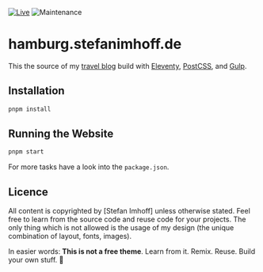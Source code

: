 [![Live](https://img.shields.io/badge/live-hamburg.stefanimhoff.de-green.svg)](https://hamburg.stefanimhoff.de/)
![Maintenance](https://img.shields.io/maintenance/yes/2023.svg)

# hamburg.stefanimhoff.de

This the source of my [travel blog] build with [Eleventy], [PostCSS], and [Gulp].

## Installation

```sh
pnpm install
```

## Running the Website

```sh
pnpm start
```

For more tasks have a look into the `package.json`.

## Licence

All content is copyrighted by [Stefan Imhoff] unless otherwise stated. Feel free to learn from the source code and reuse code for your projects. The only thing which is not allowed is the usage of my design (the unique combination of layout, fonts, images).

In easier words: **This is not a free theme**. Learn from it. Remix. Reuse. Build your own stuff. 🤘

[eleventy]: https://www.11ty.dev/
[gulp]: https://gulpjs.com/
[postcss]: https://postcss.org/
[travel blog]: https://hamburg.stefanimhoff.de/
